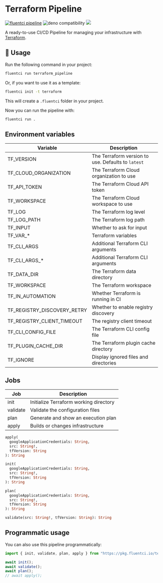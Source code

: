 # Terraform Pipeline

[![fluentci pipeline](https://img.shields.io/badge/dynamic/json?label=pkg.fluentci.io&labelColor=%23000&color=%23460cf1&url=https%3A%2F%2Fapi.fluentci.io%2Fv1%2Fpipeline%2Fterraform_pipeline&query=%24.version)](https://pkg.fluentci.io/terraform_pipeline)
![deno compatibility](https://shield.deno.dev/deno/^1.37)
[![](https://img.shields.io/codecov/c/gh/fluent-ci-templates/terraform-pipeline)](https://codecov.io/gh/fluent-ci-templates/terraform-pipeline)

A ready-to-use CI/CD Pipeline for managing your infrastructure with [Terraform](https://www.terraform.io/).

## 🚀 Usage

Run the following command in your project:

```bash
fluentci run terraform_pipeline
```

Or, if you want to use it as a template:

```bash
fluentci init -t terraform
```

This will create a `.fluentci` folder in your project.

Now you can run the pipeline with:

```bash
fluentci run .
```

## Environment variables

| Variable                    | Description                                        |
| --------------------------- | -------------------------------------------------- |
| TF_VERSION                  | The Terraform version to use. Defaults to `latest` |
| TF_CLOUD_ORGANIZATION       | The Terraform Cloud organization to use            |
| TF_API_TOKEN                | The Terraform Cloud API token                      |
| TF_WORKSPACE                | The Terraform Cloud workspace to use               |
| TF_LOG                      | The Terraform log level                            |
| TF_LOG_PATH                 | The Terraform log path                             |
| TF_INPUT                    | Whether to ask for input                           |
| TF_VAR_*                    | Terraform variables                                |
| TF_CLI_ARGS                 | Additional Terraform CLI arguments                 |
| TF_CLI_ARGS_*               | Additional Terraform CLI arguments                 |
| TF_DATA_DIR                 | The Terraform data directory                       |
| TF_WORKSPACE                | The Terraform workspace                            |
| TF_IN_AUTOMATION            | Whether Terraform is running in CI                 |
| TF_REGISTRY_DISCOVERY_RETRY | Whether to enable registry discovery               |
| TF_REGISTRY_CLIENT_TIMEOUT  | The registry client timeout                        |
| TF_CLI_CONFIG_FILE          | The Terraform CLI config file                      |
| TF_PLUGIN_CACHE_DIR         | The Terraform plugin cache directory               |
| TF_IGNORE                   | Display ignored files and directories               |

## Jobs

| Job       | Description                            |
| --------- | -------------------------------------- |
| init      | Initialize Terraform working directory |
| validate  | Validate the configuration files       |
| plan      | Generate and show an execution plan    |
| apply     | Builds or changes infrastructure       |

```graphql
apply(
  googleApplicationCredentials: String, 
  src: String!, 
  tfVersion: String
): String

init(
  googleApplicationCredentials: String, 
  src: String!, 
  tfVersion: String
): String

plan(
  googleApplicationCredentials: String, 
  src: String!, 
  tfVersion: String
): String

validate(src: String!, tfVersion: String): String
```

## Programmatic usage

You can also use this pipeline programmatically:

```ts
import { init, validate, plan, apply } from "https://pkg.fluentci.io/terraform_pipeline@v0.5.0/mod.ts";

await init();
await validate();
await plan();
// await apply();

```
